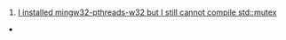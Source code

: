 



####

1. [I installed mingw32-pthreads-w32 but I still cannot compile std::mutex](https://blog.csdn.net/qq_34719188/article/details/84193649)
   
- 